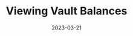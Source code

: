 ---
date: '2023-03-21'
lastmod: '2023-03-21'
section_menu: tools
menu:
  tools:
    name: "Viewing Vault Balances"
    weight: 1800
    parent: digital-currencies-tokens-overview
    identifier: digital-currencies-viewing-vault-balances
    description: "Digital Currencies documentation describing how to view vault balances via the GUI"
title: "Viewing Vault Balances"
---